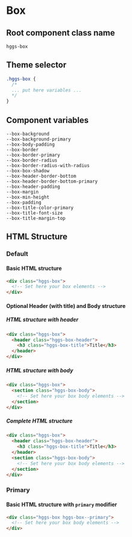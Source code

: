 # Box

## Root component class name

`hggs-box`

## Theme selector

```css
.hggs-box {
  /*
  ... put here variables ...
  */
}
```

## Component variables

```
--box-background
--box-background-primary
--box-body-padding
--box-border
--box-border-primary
--box-border-radius
--box-border-radius-with-radius
--box-box-shadow
--box-header-border-bottom
--box-header-border-bottom-primary
--box-header-padding
--box-margin
--box-min-height
--box-padding
--box-title-color-primary
--box-title-font-size
--box-title-margin-top
```

## HTML Structure

### Default

#### Basic HTML structure

```html
<div class="hggs-box">
  <!-- Set here your box elements -->
</div>
```

#### Optional Header (with title) and Body structure

##### HTML structure with header

```html
<div class="hggs-box">
  <header class="hggs-box-header">
    <h3 class="hggs-box-title">Title</h3>
  </header>
</div>
```

##### HTML structure with body

```html
<div class="hggs-box">
  <section class="hggs-box-body">
    <!-- Set here your box body elements -->
  </section>
</div>
```

##### Complete HTML structure

```html
<div class="hggs-box">
  <header class="hggs-box-header">
    <h3 class="hggs-box-title">Title</h3>
  </header>
  <section class="hggs-box-body">
    <!-- Set here your box body elements -->
  </section>
</div>
```

### Primary

#### Basic HTML structure with `primary` modifier

```html
<div class="hggs-box hggs-box--primary">
  <!-- Set here your box body elements -->
</div>
```
